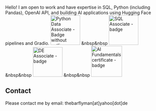 Hello! I am open to work and have expertise in SQL, Python (including Pandas), OpenAI API, and building AI applications using Hugging Face pipelines and Gradio.
<a href="https://www.datacamp.com/certificate/PDA0019770633641#">
<img width="94" alt="Python Data Associate - Badge without outline" src="https://github.com/user-attachments/assets/0f27e0b8-c6e8-4c9f-979c-8b61947f353e"></a>
&nbsp&nbsp
<a href="https://www.datacamp.com/certificate/SQA0017609578083#">
<img width="94" alt="SQL Associate - badge" src="https://github.com/user-attachments/assets/cafeb003-f35c-4ada-b034-631b62a8a8ea"></a>
&nbsp&nbsp
<a href="https://www.datacamp.com/certificate/DEA0017243849255#">
<img width="94" alt="DE Associate - badge" src="https://github.com/user-attachments/assets/cc0bb84d-3923-4548-8714-70e78c8c3247"></a>
&nbsp&nbsp
<a href="https://www.datacamp.com/skill-verification/AIF0023982734243#">
<img width="98" alt="AI Fundamentals certificate - badge" src="https://github.com/user-attachments/assets/d0bb4dd3-24d0-4e4a-8f00-d9553433918c"></a>

## Contact
Please contact me by email: thebarflyman[at]yahoo[dot]de

<!--

**barflyman/barflyman** is a ✨ _special_ ✨ repository because its `README.md` (this file) appears on your GitHub profile.

Here are some ideas to get you started:

- 🔭 I’m currently working on ...
- 🌱 I’m currently learning ...
- 👯 I’m looking to collaborate on ...

- 🤔 I’m looking for help with ...
- 💬 Ask me about ...
- 📫 How to reach me: ...
- 😄 Pronouns: ...
- ⚡ Fun fact: ...
-->
